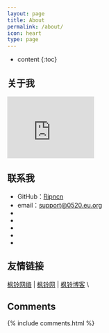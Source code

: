 ```yaml
---
layout: page
title: About
permalink: /about/
icon: heart
type: page
---
```


* content
{:toc}

## 关于我

<iframe src="https://githubbadge.appspot.com/gaohaoyang?s=1" style="border: 0;height: 142px;width: 200px;overflow: hidden;" frameBorder="0"></iframe>

## 联系我

* GitHub：[Ripncn](https://github.com/ripncn)
* email：<support@0520.eu.org>
* 
* 
* 
* 
* 

## 友情链接

[枫铃网络](https://www.lovou.pw) \| [枫铃网](http://lovou.pw) \| [枫铃博客](https://blog.lovou.pw) \

## Comments

{% include comments.html %}
